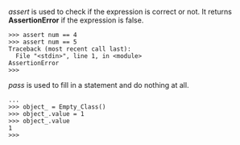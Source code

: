 *assert* is used to check if the expression is correct or not. It returns **AssertionError** if the expression is false.

```>>> num = 4
>>> assert num == 4
>>> assert num == 5
Traceback (most recent call last):
  File "<stdin>", line 1, in <module>
AssertionError
>>>
```

*pass* is used to fill in a statement and do nothing at all. 

```>>> class Empty_Class: pass
...
>>> object_ = Empty_Class()
>>> object_.value = 1
>>> object_.value
1
>>>
```